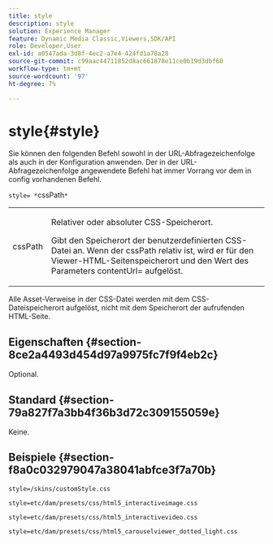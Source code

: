 ```yaml
---
title: style
description: style
solution: Experience Manager
feature: Dynamic Media Classic,Viewers,SDK/API
role: Developer,User
exl-id: a0547ada-3d8f-4ec2-a7e4-424fd1a78a28
source-git-commit: c99aac44711852d8ac661878e11ce0b19d3dbf60
workflow-type: tm+mt
source-wordcount: '97'
ht-degree: 7%

---
```


# style{#style}

Sie können den folgenden Befehl sowohl in der URL-Abfragezeichenfolge als auch in der Konfiguration anwenden. Der in der URL-Abfragezeichenfolge angewendete Befehl hat immer Vorrang vor dem in config vorhandenen Befehl.

`style= *`cssPath`*`

<table id="table_F800F787CF0342749B934DAEB600C0EB"> 
 <tbody> 
  <tr> 
   <td colname="col1"> <p> <span class="codeph"> <span class="varname"> cssPath</span> </span> </p> </td> 
   <td colname="col2"> <p> Relativer oder absoluter CSS-Speicherort. </p> <p>Gibt den Speicherort der benutzerdefinierten CSS-Datei an. Wenn der <span class="codeph"><span class="varname"> cssPath</span></span> relativ ist, wird er für den Viewer-HTML-Seitenspeicherort und den Wert des Parameters <span class="codeph"> contentUrl=</span> aufgelöst. </p> </td> 
  </tr> 
 </tbody> 
</table>

Alle Asset-Verweise in der CSS-Datei werden mit dem CSS-Dateispeicherort aufgelöst, nicht mit dem Speicherort der aufrufenden HTML-Seite.

## Eigenschaften {#section-8ce2a4493d454d97a9975fc7f9f4eb2c}

Optional.

## Standard {#section-79a827f7a3bb4f36b3d72c309155059e}

Keine.

## Beispiele {#section-f8a0c032979047a38041abfce3f7a70b}

`style=/skins/customStyle.css`

`style=etc/dam/presets/css/html5_interactiveimage.css`

`style=etc/dam/presets/css/html5_interactivevideo.css`

`style=etc/dam/presets/css/html5_carouselviewer_dotted_light.css`
